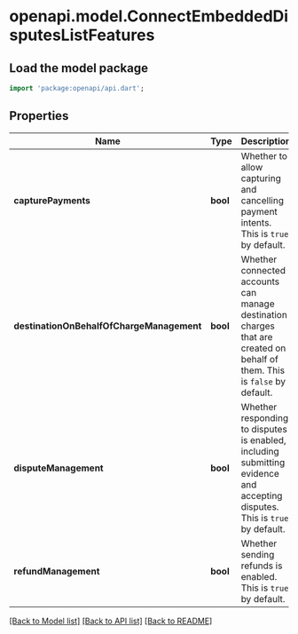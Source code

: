 # openapi.model.ConnectEmbeddedDisputesListFeatures

## Load the model package
```dart
import 'package:openapi/api.dart';
```

## Properties
Name | Type | Description | Notes
------------ | ------------- | ------------- | -------------
**capturePayments** | **bool** | Whether to allow capturing and cancelling payment intents. This is `true` by default. | 
**destinationOnBehalfOfChargeManagement** | **bool** | Whether connected accounts can manage destination charges that are created on behalf of them. This is `false` by default. | 
**disputeManagement** | **bool** | Whether responding to disputes is enabled, including submitting evidence and accepting disputes. This is `true` by default. | 
**refundManagement** | **bool** | Whether sending refunds is enabled. This is `true` by default. | 

[[Back to Model list]](../README.md#documentation-for-models) [[Back to API list]](../README.md#documentation-for-api-endpoints) [[Back to README]](../README.md)


